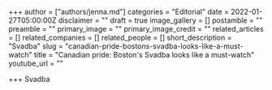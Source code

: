 +++
author = ["authors/jenna.md"]
categories = "Editorial"
date = 2022-01-27T05:00:00Z
disclaimer = ""
draft = true
image_gallery = []
postamble = ""
preamble = ""
primary_image = ""
primary_image_credit = ""
related_articles = []
related_companies = []
related_people = []
short_description = "Svadba"
slug = "canadian-pride-bostons-svadba-looks-like-a-must-watch"
title = "Canadian pride: Boston's Svadba looks like a must-watch"
youtube_url = ""

+++
Svadba